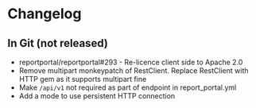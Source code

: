 # Changelog

## In Git (not released)

* reportportal/reportportal#293 - Re-licence client side to Apache 2.0
* Remove multipart monkeypatch of RestClient. Replace RestClient with HTTP gem as it supports multipart fine
* Make `/api/v1` not required as part of endpoint in report_portal.yml
* Add a mode to use persistent HTTP connection
